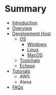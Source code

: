 # Summary

* [Introduction](README.md)
* [Overview](documentation.md)
* [Development Host](devhostmd.md)
   * [OS](os.md)
       * [Windows](windows.md)
       * [Linux](linux.md)
       * [MacOS](macos.md)
   * [Toolchain](toolchain.md)
   * [Eclipse](eclipse.md)
* [Tutorials](tutorials.md)
   * AWS
   * Alexa
* [FAQs](faqs.md)

